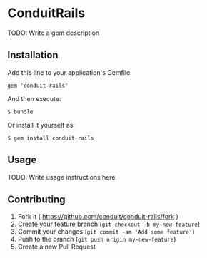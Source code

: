 # ConduitRails

TODO: Write a gem description

## Installation

Add this line to your application's Gemfile:

    gem 'conduit-rails'

And then execute:

    $ bundle

Or install it yourself as:

    $ gem install conduit-rails

## Usage

TODO: Write usage instructions here

## Contributing

1. Fork it ( https://github.com/conduit/conduit-rails/fork )
2. Create your feature branch (`git checkout -b my-new-feature`)
3. Commit your changes (`git commit -am 'Add some feature'`)
4. Push to the branch (`git push origin my-new-feature`)
5. Create a new Pull Request
